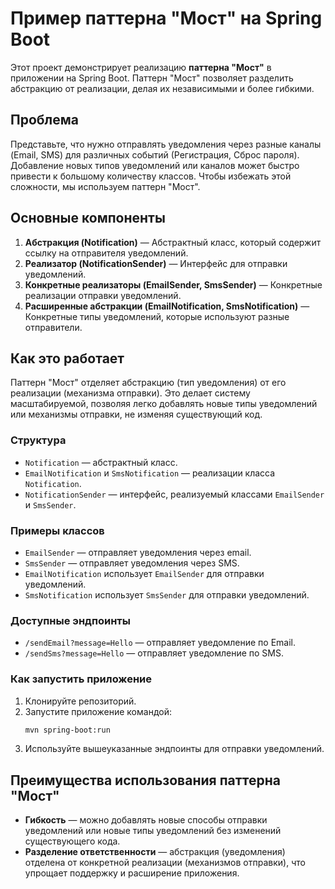# Пример паттерна "Мост" на Spring Boot

Этот проект демонстрирует реализацию **паттерна "Мост"** в приложении на Spring Boot. Паттерн "Мост" позволяет разделить абстракцию от реализации, делая их независимыми и более гибкими.

## Проблема

Представьте, что нужно отправлять уведомления через разные каналы (Email, SMS) для различных событий (Регистрация, Сброс пароля). Добавление новых типов уведомлений или каналов может быстро привести к большому количеству классов. Чтобы избежать этой сложности, мы используем паттерн "Мост".

## Основные компоненты

1. **Абстракция (Notification)** — Абстрактный класс, который содержит ссылку на отправителя уведомлений.
2. **Реализатор (NotificationSender)** — Интерфейс для отправки уведомлений.
3. **Конкретные реализаторы (EmailSender, SmsSender)** — Конкретные реализации отправки уведомлений.
4. **Расширенные абстракции (EmailNotification, SmsNotification)** — Конкретные типы уведомлений, которые используют разные отправители.

## Как это работает

Паттерн "Мост" отделяет абстракцию (тип уведомления) от его реализации (механизма отправки). Это делает систему масштабируемой, позволяя легко добавлять новые типы уведомлений или механизмы отправки, не изменяя существующий код.

### Структура

- `Notification` — абстрактный класс.
- `EmailNotification` и `SmsNotification` — реализации класса `Notification`.
- `NotificationSender` — интерфейс, реализуемый классами `EmailSender` и `SmsSender`.

### Примеры классов

- `EmailSender` — отправляет уведомления через email.
- `SmsSender` — отправляет уведомления через SMS.
- `EmailNotification` использует `EmailSender` для отправки уведомлений.
- `SmsNotification` использует `SmsSender` для отправки уведомлений.

### Доступные эндпоинты

- `/sendEmail?message=Hello` — отправляет уведомление по Email.
- `/sendSms?message=Hello` — отправляет уведомление по SMS.

### Как запустить приложение

1. Клонируйте репозиторий.
2. Запустите приложение командой:
    ```bash
    mvn spring-boot:run
    ```
3. Используйте вышеуказанные эндпоинты для отправки уведомлений.

## Преимущества использования паттерна "Мост"

- **Гибкость** — можно добавлять новые способы отправки уведомлений или новые типы уведомлений без изменений существующего кода.
- **Разделение ответственности** — абстракция (уведомления) отделена от конкретной реализации (механизмов отправки), что упрощает поддержку и расширение приложения.